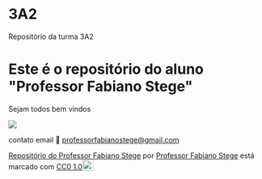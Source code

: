 # 3A2
Repositório da turma 3A2

# Este é o repositório do aluno "Professor Fabiano Stege"

Sejam todos bem vindos

![](https://media.tenor.com/YVG0xDJg5eQAAAAM/teach-teaching.gif)

contato email 📧 professorfabianostege@gmail.com

<p xmlns:cc="http://creativecommons.org/ns#" xmlns:dct="http://purl.org/dc/terms/"><a property="dct:title" rel="cc:attributionURL" href="https://fabianostege.github.io/3A2/">Repositório do Professor Fabiano Stege</a> por <a rel="cc:attributionURL dct:creator" property="cc:attributionName" href="https://github.com/FabianoStege/">Professor Fabiano Stege</a> está marcado com <a href=" https://creativecommons.org/publicdomain/zero/1.0/?ref=chooser-v1" target="_blank" rel="licença noopener noreferrer" style="display:inline-block;" >CC0 1.0<img style="altura:22px!importante; margem-esquerda: 3px; vertical-align:text-bottom;" src="https://mirrors.creativecommons.org/presskit/icons/cc.svg?ref=chooser-v1" alt=""><img style="height:22px!important; margem-esquerda: 3px; vertical-align:text-bottom;" src="https://mirrors.creativecommons.org/presskit/icons/zero.svg?ref=chooser-v1" alt=""></a></p>
